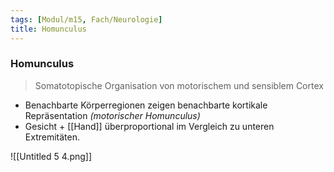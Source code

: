```yaml
---
tags: [Modul/m15, Fach/Neurologie]
title: Homunculus
---
```

### Homunculus
> Somatotopische Organisation von motorischem und sensiblem Cortex

- Benachbarte Körperregionen zeigen benachbarte kortikale Repräsentation *(motorischer Homunculus)*
- Gesicht + [[Hand]] überproportional im Vergleich zu unteren Extremitäten.

![[Untitled 5 4.png]]

